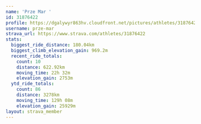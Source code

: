 ```yaml
---
name: 'Prze Mar '
id: 31876422
profile: https://dgalywyr863hv.cloudfront.net/pictures/athletes/31876422/22548952/4/large.jpg
username: prze-mar
strava_url: https://www.strava.com/athletes/31876422
stats:
  biggest_ride_distance: 180.04km
  biggest_climb_elevation_gain: 969.2m
  recent_ride_totals:
    count: 10
    distance: 622.92km
    moving_time: 22h 32m
    elevation_gain: 2753m
  ytd_ride_totals:
    count: 86
    distance: 3278km
    moving_time: 129h 08m
    elevation_gain: 25929m
layout: strava_member
--- 
```

